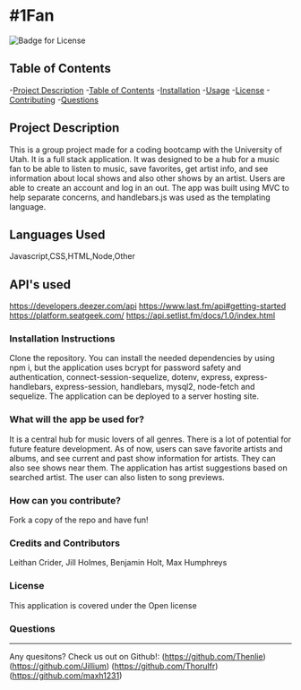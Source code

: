 # #1Fan

  ![Badge for License](https://img.shields.io/badge/license-Open-informational)
  
  ## Table of Contents
  -[Project Description](#projectDescription)
  -[Table of Contents](#tableofContents)
  -[Installation](#installation)
  -[Usage](#usage)
  -[License](#license)
  -[Contributing](#contributing)
  -[Questions](#questions)


  ## Project Description 
  This is a group project made for a coding bootcamp with the University of Utah. It is a full stack application. It was designed to be a hub for a music fan to be able to listen to music, save favorites, get artist info, and see information about local shows and also other shows by an artist. Users are able to create an account and log in an out. The app was built using MVC to help separate concerns, and handlebars.js was used as the templating language. 

  
  
  
  ## Languages Used 
  Javascript,CSS,HTML,Node,Other

  ## API's used
  https://developers.deezer.com/api
  https://www.last.fm/api#getting-started
  https://platform.seatgeek.com/
  https://api.setlist.fm/docs/1.0/index.html





  ### Installation Instructions
  Clone the repository. You can install the needed dependencies by using npm i, but the application uses bcrypt for password safety and authentication, connect-session-sequelize, dotenv, express, express-handlebars, express-session, handlebars, mysql2, node-fetch and sequelize. The application can be deployed to a server hosting site. 

  ### What will the app be used for? 
  It is a central hub for music lovers of all genres. There is a lot of potential for future feature development. As of now, users can save favorite artists and albums, and see current and past show information for artists. They can also see shows near them. The application has artist suggestions based on searched artist. The user can also listen to song previews. 

  ### How can you contribute?
  Fork a copy of the repo and have fun!

  ### Credits and Contributors 
  Leithan Crider, Jill Holmes, Benjamin Holt, Max Humphreys

  ### License
  This application is covered under the Open license
  

  ### Questions
  -------------------------------------------------------------------------------------------------------
  
  Any quesitons? Check us out on Github!: (https://github.com/Thenlie) (https://github.com/Jillium) (https://github.com/Thorulfr) (https://github.com/maxh1231)
  
  